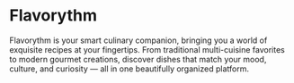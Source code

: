 # Flavorythm
Flavorythm is your smart culinary companion, bringing you a world of exquisite recipes at your fingertips. From traditional multi-cuisine favorites to modern gourmet creations, discover dishes that match your mood, culture, and curiosity — all in one beautifully organized platform.
